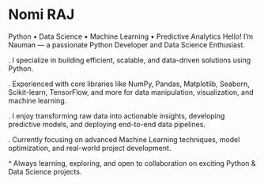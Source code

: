 # Nomi RAJ
Python • Data Science • Machine Learning • Predictive Analytics
 Hello! I’m Nauman — a passionate Python Developer and Data Science Enthusiast.

. I specialize in building efficient, scalable, and data-driven solutions using Python.

. Experienced with core libraries like NumPy, Pandas, Matplotlib, Seaborn, Scikit-learn, TensorFlow, and more for data manipulation, visualization, and machine learning.

. I enjoy transforming raw data into actionable insights, developing predictive models, and deploying end-to-end data pipelines.

. Currently focusing on advanced Machine Learning techniques, model optimization, and real-world project development.

^ Always learning, exploring, and open to collaboration on exciting Python & Data Science projects.

